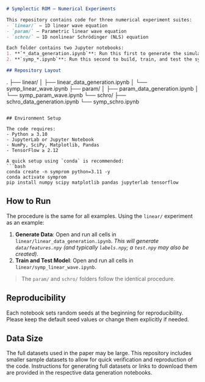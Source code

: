 ```markdown
# Symplectic ROM — Numerical Experiments

This repository contains code for three numerical experiment suites:
- `linear/` — 1D linear wave equation
- `param/` — Parametric linear wave equation
- `schro/` — 1D nonlinear Schrödinger (NLS) equation

Each folder contains two Jupyter notebooks:
1. **`*_data_generation.ipynb`**: Run this first to generate the simulation data.
2. **`symp_*.ipynb`**: Run this second to build, train, and test the symplectic reduced-order model.

## Repository Layout

```
.
├── linear/
│   ├── linear_data_generation.ipynb
│   └── symp_linear_wave.ipynb
├── param/
│   ├── param_data_generation.ipynb
│   └── symp_param_wave.ipynb
└── schro/
    ├── schro_data_generation.ipynb
    └── symp_schro.ipynb
```

## Environment Setup

The code requires:
- Python ≥ 3.10
- JupyterLab or Jupyter Notebook
- NumPy, SciPy, Matplotlib, Pandas
- TensorFlow ≥ 2.12

A quick setup using `conda` is recommended:
```bash
conda create -n symprom python=3.11 -y
conda activate symprom
pip install numpy scipy matplotlib pandas jupyterlab tensorflow
```

## How to Run

The procedure is the same for all examples. Using the `linear/` experiment as an example:

1.  **Generate Data**: Open and run all cells in `linear/linear_data_generation.ipynb`.
    *This will generate `data/features.npy` (and typically `labels.npy`; a `test.npy` may also be created).*
2.  **Train and Test Model**: Open and run all cells in `linear/symp_linear_wave.ipynb`.

> The `param/` and `schro/` folders follow the identical procedure.

## Reproducibility

Each notebook sets random seeds at the beginning for reproducibility. Please keep the default seed values or change them explicitly if needed.

## Data Size

The full datasets used in the paper may be large. This repository includes smaller sample datasets to allow for quick verification and reproduction of the code. Instructions for generating full datasets or links to download them are provided in the respective data generation notebooks.

